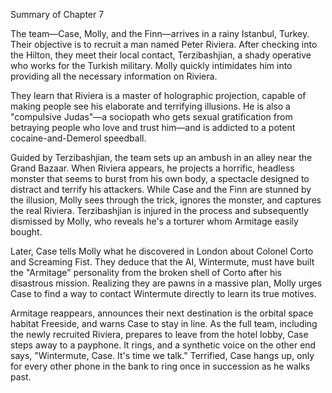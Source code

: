 Summary of Chapter 7

The team—Case, Molly, and the Finn—arrives in a rainy Istanbul, Turkey. Their objective is to recruit a man named Peter Riviera. After checking into the Hilton, they meet their local contact, Terzibashjian, a shady operative who works for the Turkish military. Molly quickly intimidates him into providing all the necessary information on Riviera.

They learn that Riviera is a master of holographic projection, capable of making people see his elaborate and terrifying illusions. He is also a "compulsive Judas"—a sociopath who gets sexual gratification from betraying people who love and trust him—and is addicted to a potent cocaine-and-Demerol speedball.

Guided by Terzibashjian, the team sets up an ambush in an alley near the Grand Bazaar. When Riviera appears, he projects a horrific, headless monster that seems to burst from his own body, a spectacle designed to distract and terrify his attackers. While Case and the Finn are stunned by the illusion, Molly sees through the trick, ignores the monster, and captures the real Riviera. Terzibashjian is injured in the process and subsequently dismissed by Molly, who reveals he's a torturer whom Armitage easily bought.

Later, Case tells Molly what he discovered in London about Colonel Corto and Screaming Fist. They deduce that the AI, Wintermute, must have built the "Armitage" personality from the broken shell of Corto after his disastrous mission. Realizing they are pawns in a massive plan, Molly urges Case to find a way to contact Wintermute directly to learn its true motives.

Armitage reappears, announces their next destination is the orbital space habitat Freeside, and warns Case to stay in line. As the full team, including the newly recruited Riviera, prepares to leave from the hotel lobby, Case steps away to a payphone. It rings, and a synthetic voice on the other end says, "Wintermute, Case. It's time we talk." Terrified, Case hangs up, only for every other phone in the bank to ring once in succession as he walks past.